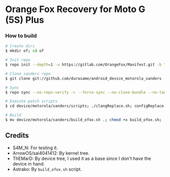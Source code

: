 # Orange Fox Recovery for Moto G (5S) Plus

### How to build ###

```bash
# Create dirs
$ mkdir of; cd of

# Init repo
$ repo init --depth=1 -u https://gitlab.com/OrangeFox/Manifest.git -b fox_9.0

# Clone sanders repo
$ git clone git://github.com/durasame/android_device_motorola_sanders -b fox-9.0 device/motorola/sanders

# Sync
$ repo sync --no-repo-verify -c --force-sync --no-clone-bundle --no-tags --optimized-fetch --prune -j`nproc`

# Execute patch scripts
$ cd device/motorola/sanders/scripts; ./clangReplace.sh; configReplace.sh; cd ../../..

# Build
$ mv device/motorola/sanders/build_ofox.sh .; chmod +x build_ofox.sh; ./build_ofox.sh
```

## Credits
* S4M_N: For testing it.
* ArrowOS/sai4041412: By kernel tree.
* ThEMarD: By device tree, I used it as a base since I don't have the device in hand.
* Astrako: By ```build_ofox.sh``` script.
